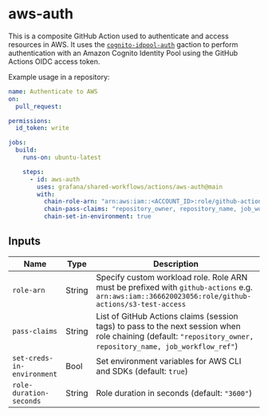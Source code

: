# aws-auth

This is a composite GitHub Action used to authenticate and access resources in AWS.
It uses the [`cognito-idpool-auth`](https://github.com/catnekaise/cognito-idpool-auth) gaction to perform authentication with an Amazon Cognito Identity Pool using the GitHub Actions OIDC access token. 

Example usage in a repository:

```yaml
name: Authenticate to AWS
on:
  pull_request:

permissions:
  id_token: write

jobs:
  build:
    runs-on: ubuntu-latest

    steps:
      - id: aws-auth
        uses: grafana/shared-workflows/actions/aws-auth@main
        with:
          chain-role-arn: "arn:aws:iam::<ACCOUNT_ID>:role/github-actions/<WORKLOAD_ROLE>"
          chain-pass-claims: "repository_owner, repository_name, job_workflow_ref"
          chain-set-in-environment: true
```

## Inputs

| Name                          | Type   | Description                                                                                                                                                    |
|-------------------------------|--------|----------------------------------------------------------------------------------------------------------------------------------------------------------------|
| `role-arn`              | String | Specify custom workload role. Role ARN must be prefixed with `github-actions` e.g. `arn:aws:iam::366620023056:role/github-actions/s3-test-access`        |
| `pass-claims`           | String | List of GitHub Actions claims (session tags) to pass to the next session when role chaining (default: `"repository_owner, repository_name, job_workflow_ref"`) |
| `set-creds-in-environment`    | Bool   | Set environment variables for AWS CLI and SDKs (default: `true`)                                                                                        |
| `role-duration-seconds` | String | Role duration in seconds (default: `"3600"`)                                                                                                  |
